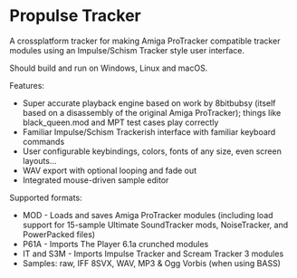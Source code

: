 # Propulse Tracker

A crossplatform tracker for making Amiga ProTracker compatible
tracker modules using an Impulse/Schism Tracker style user interface.

Should build and run on Windows, Linux and macOS.

Features:

- Super accurate playback engine based on work by 8bitbubsy (itself based on a disassembly of the original Amiga ProTracker); things like black_queen.mod and MPT test cases play correctly
- Familiar Impulse/Schism Trackerish interface with familiar keyboard commands
- User configurable keybindings, colors, fonts of any size, even screen layouts...
- WAV export with optional looping and fade out
- Integrated mouse-driven sample editor 

Supported formats:

- MOD - Loads and saves Amiga ProTracker modules (including load support for 15-sample Ultimate SoundTracker mods, NoiseTracker, and PowerPacked files)
- P61A - Imports The Player 6.1a crunched modules
- IT and S3M  - Imports Impulse Tracker and Scream Tracker 3 modules
- Samples: raw, IFF 8SVX, WAV, MP3 & Ogg Vorbis (when using BASS)
